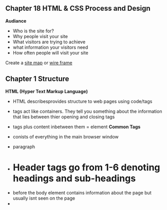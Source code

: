 ## Chapter 18 HTML & CSS Process and Design

**Audiance**

- Who is the site for?
- Why people visit your site
- What visitors are trying to achieve
- what information your visitors need
- How often people will visit your site

Create a [site map](https://customers.accrisoft.com/clientuploads/sitemap_example.png) or [wire frame](https://d2slcw3kip6qmk.cloudfront.net/marketing/pages/chart/wireframe-examples.svg)

## Chapter 1 Structure

**HTML (Hyper Text Markup Language)**
- HTML describesprovides structure to web pages using code/tags
- tags act like containers. They tell you something about the information that lies between thier opening and closing tags
- tags plus content inbetween them = element
**Common Tags**

- <body> conists of everything in the main browser window
- <p> paragraph
- <h1> Header tags go from 1-6 denoting headings and sub-headings
- <head> before the body element contains information about the page but usually isnt seen on the page
- <title> what shows in the browser tab

- tags can also have attributes ex. <p lang (attribute name)= "en-us" (attribute vale)>

Chrome > View > Developer > View Source (option + command + u) - allows you to view code for websites you are visitng

## Chapter 17 HTML Layout

**New HTML5 Layout Elements**

- before html5 layouts were created by wrapping sections in <div> tags with a description. <div id="header"> now there is a <header> in html5

**New Element Tags**

- <header> : Top of the page
- <footer> : Bottom of the page can contain things like copyright, links to privacy policy etc (site map)
- <nav> : Navigational blocks
- <article> : container for any section of a page that could stand alone
- <aside> : container for content that is related to the entire page unless used within <article>.
- <section> : groups related content together
- <hgroup> : group together a set of 1 or more <h1> through <h6> elements
- <figure><figcaption> : used to contain any content that is referenced from the main flow of an article
- <div> : mulitpurpose container when there is no other suitable element
-

[Back to Home Page](https://ashcaz.github.io/learning-journal/)